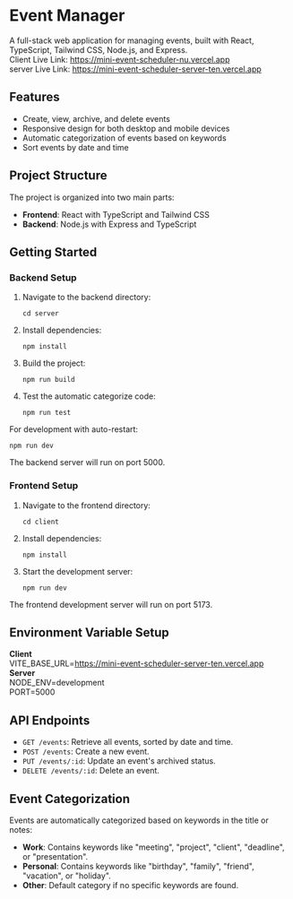# Event Manager

A full-stack web application for managing events, built with React, TypeScript, Tailwind CSS, Node.js, and Express.
<br/>
Client Live Link: https://mini-event-scheduler-nu.vercel.app
<br/>
server Live Link: https://mini-event-scheduler-server-ten.vercel.app

## Features

- Create, view, archive, and delete events
- Responsive design for both desktop and mobile devices
- Automatic categorization of events based on keywords
- Sort events by date and time

## Project Structure

The project is organized into two main parts:

- **Frontend**: React with TypeScript and Tailwind CSS
- **Backend**: Node.js with Express and TypeScript

## Getting Started

### Backend Setup

1. Navigate to the backend directory:
   ```
   cd server
   ```

2. Install dependencies:
   ```
   npm install
   ```

3. Build the project:
   ```
   npm run build
   ```
   
4. Test the automatic categorize code:
   ```
   npm run test
   ```

For development with auto-restart:
```
npm run dev
```

The backend server will run on port 5000.

### Frontend Setup

1. Navigate to the frontend directory:
   ```
   cd client
   ```

2. Install dependencies:
   ```
   npm install
   ```

3. Start the development server:
   ```
   npm run dev
   ```

The frontend development server will run on port 5173.

## Environment Variable Setup
**Client**
<br/>
VITE_BASE_URL=https://mini-event-scheduler-server-ten.vercel.app
<br/>
**Server**
<br/>
NODE_ENV=development
<br/>
PORT=5000

## API Endpoints

- `GET /events`: Retrieve all events, sorted by date and time.
- `POST /events`: Create a new event.
- `PUT /events/:id`: Update an event's archived status.
- `DELETE /events/:id`: Delete an event.

## Event Categorization

Events are automatically categorized based on keywords in the title or notes:
- **Work**: Contains keywords like "meeting", "project", "client", "deadline", or "presentation".
- **Personal**: Contains keywords like "birthday", "family", "friend", "vacation", or "holiday".
- **Other**: Default category if no specific keywords are found.

